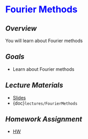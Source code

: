# <span style="color: blue;"><b>Fourier Methods</b></span>

## *Overview*
You will learn about Fourier methods

## *Goals*
* Learn about Fourier methods

## *Lecture Materials*
* [Slides](https://docs.google.com/presentation/d/1D9rJ6R2EfDgswnlM69RUFzD3xJTFMFtQxZeqcA7uyiI/edit?usp=sharing)
* {doc}`lectures/FourierMethods`

## *Homework Assignment*
* [HW](https://illinois-dap.github.io/DataAnalysisForPhysicists/_sources/homework/Homework_11.html)


